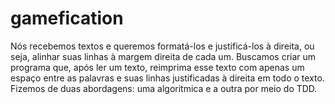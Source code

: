 # gamefication
Nós recebemos textos e queremos formatá-los e justificá-los à direita, ou seja, alinhar suas linhas à margem direita de cada um. Buscamos criar um programa que, após ler um texto, reimprima esse texto com apenas um espaço entre as palavras e suas linhas justificadas à direita em todo o texto.
Fizemos de duas abordagens: uma algoritmica e a outra por meio do TDD.
